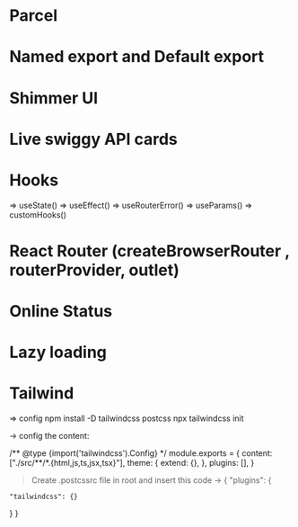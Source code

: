 # Parcel

# Named export and Default export

# Shimmer UI

# Live swiggy API cards

# Hooks

=> useState()
=> useEffect()
=> useRouterError()
=> useParams()
=> customHooks()

# React Router (createBrowserRouter , routerProvider, outlet)

# Online Status

# Lazy loading

# Tailwind

=> config
npm install -D tailwindcss postcss
npx tailwindcss init

-> config the content:

/** @type {import('tailwindcss').Config} \*/
module.exports = {
content: ["./src/**/\*.{html,js,ts,jsx,tsx}"],
theme: {
extend: {},
},
plugins: [],
}

> Create .postcssrc file in root and insert this code
> -> {
> "plugins": {

    "tailwindcss": {}

}
}
